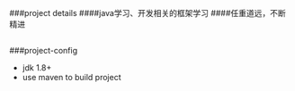 ###project details
####java学习、开发相关的框架学习
####任重道远，不断精进
##
###project-config 
+ jdk 1.8+
+ use maven to build project


